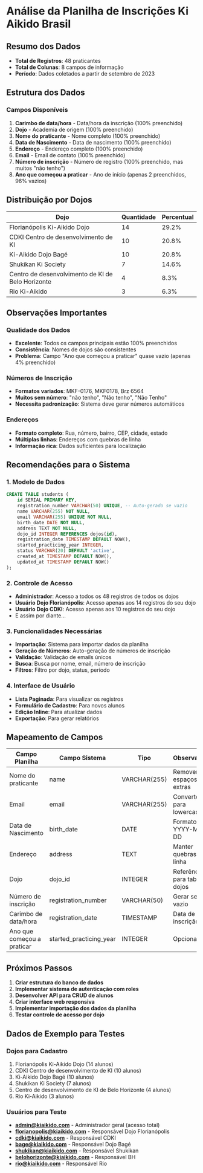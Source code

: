 # Análise da Planilha de Inscrições Ki Aikido Brasil

## Resumo dos Dados

- **Total de Registros**: 48 praticantes
- **Total de Colunas**: 8 campos de informação
- **Período**: Dados coletados a partir de setembro de 2023

## Estrutura dos Dados

### Campos Disponíveis

1. **Carimbo de data/hora** - Data/hora da inscrição (100% preenchido)
2. **Dojo** - Academia de origem (100% preenchido)
3. **Nome do praticante** - Nome completo (100% preenchido)
4. **Data de Nascimento** - Data de nascimento (100% preenchido)
5. **Endereço** - Endereço completo (100% preenchido)
6. **Email** - Email de contato (100% preenchido)
7. **Número de inscrição** - Número de registro (100% preenchido, mas muitos "não tenho")
8. **Ano que começou a praticar** - Ano de início (apenas 2 preenchidos, 96% vazios)

## Distribuição por Dojos

| Dojo | Quantidade | Percentual |
|------|------------|------------|
| Florianópolis Ki-Aikido Dojo | 14 | 29.2% |
| CDKI Centro de desenvolvimento de KI | 10 | 20.8% |
| Ki-Aikido Dojo Bagé | 10 | 20.8% |
| Shukikan Ki Society | 7 | 14.6% |
| Centro de desenvolvimento de KI de Belo Horizonte | 4 | 8.3% |
| Rio Ki-Aikido | 3 | 6.3% |

## Observações Importantes

### Qualidade dos Dados
- **Excelente**: Todos os campos principais estão 100% preenchidos
- **Consistência**: Nomes de dojos são consistentes
- **Problema**: Campo "Ano que começou a praticar" quase vazio (apenas 4% preenchido)

### Números de Inscrição
- **Formatos variados**: MKF-0176, MKF0178, Brz 6564
- **Muitos sem número**: "não tenho", "Não tenho", "Não Tenho"
- **Necessita padronização**: Sistema deve gerar números automáticos

### Endereços
- **Formato completo**: Rua, número, bairro, CEP, cidade, estado
- **Múltiplas linhas**: Endereços com quebras de linha
- **Informação rica**: Dados suficientes para localização

## Recomendações para o Sistema

### 1. Modelo de Dados
```sql
CREATE TABLE students (
    id SERIAL PRIMARY KEY,
    registration_number VARCHAR(50) UNIQUE, -- Auto-gerado se vazio
    name VARCHAR(255) NOT NULL,
    email VARCHAR(255) UNIQUE NOT NULL,
    birth_date DATE NOT NULL,
    address TEXT NOT NULL,
    dojo_id INTEGER REFERENCES dojos(id),
    registration_date TIMESTAMP DEFAULT NOW(),
    started_practicing_year INTEGER,
    status VARCHAR(20) DEFAULT 'active',
    created_at TIMESTAMP DEFAULT NOW(),
    updated_at TIMESTAMP DEFAULT NOW()
);
```

### 2. Controle de Acesso
- **Administrador**: Acesso a todos os 48 registros de todos os dojos
- **Usuário Dojo Florianópolis**: Acesso apenas aos 14 registros do seu dojo
- **Usuário Dojo CDKI**: Acesso apenas aos 10 registros do seu dojo
- E assim por diante...

### 3. Funcionalidades Necessárias
- **Importação**: Sistema para importar dados da planilha
- **Geração de Números**: Auto-geração de números de inscrição
- **Validação**: Validação de emails únicos
- **Busca**: Busca por nome, email, número de inscrição
- **Filtros**: Filtro por dojo, status, período

### 4. Interface de Usuário
- **Lista Paginada**: Para visualizar os registros
- **Formulário de Cadastro**: Para novos alunos
- **Edição Inline**: Para atualizar dados
- **Exportação**: Para gerar relatórios

## Mapeamento de Campos

| Campo Planilha | Campo Sistema | Tipo | Observações |
|----------------|---------------|------|-------------|
| Nome do praticante | name | VARCHAR(255) | Remover espaços extras |
| Email | email | VARCHAR(255) | Converter para lowercase |
| Data de Nascimento | birth_date | DATE | Formato YYYY-MM-DD |
| Endereço | address | TEXT | Manter quebras de linha |
| Dojo | dojo_id | INTEGER | Referência para tabela dojos |
| Número de inscrição | registration_number | VARCHAR(50) | Gerar se vazio |
| Carimbo de data/hora | registration_date | TIMESTAMP | Data de inscrição |
| Ano que começou a praticar | started_practicing_year | INTEGER | Opcional |

## Próximos Passos

1. **Criar estrutura do banco de dados**
2. **Implementar sistema de autenticação com roles**
3. **Desenvolver API para CRUD de alunos**
4. **Criar interface web responsiva**
5. **Implementar importação dos dados da planilha**
6. **Testar controle de acesso por dojo**

## Dados de Exemplo para Testes

### Dojos para Cadastro
1. Florianópolis Ki-Aikido Dojo (14 alunos)
2. CDKI Centro de desenvolvimento de KI (10 alunos)
3. Ki-Aikido Dojo Bagé (10 alunos)
4. Shukikan Ki Society (7 alunos)
5. Centro de desenvolvimento de KI de Belo Horizonte (4 alunos)
6. Rio Ki-Aikido (3 alunos)

### Usuários para Teste
- **admin@kiaikido.com** - Administrador geral (acesso total)
- **florianopolis@kiaikido.com** - Responsável Dojo Florianópolis
- **cdki@kiaikido.com** - Responsável CDKI
- **bage@kiaikido.com** - Responsável Dojo Bagé
- **shukikan@kiaikido.com** - Responsável Shukikan
- **belohorizonte@kiaikido.com** - Responsável BH
- **rio@kiaikido.com** - Responsável Rio

